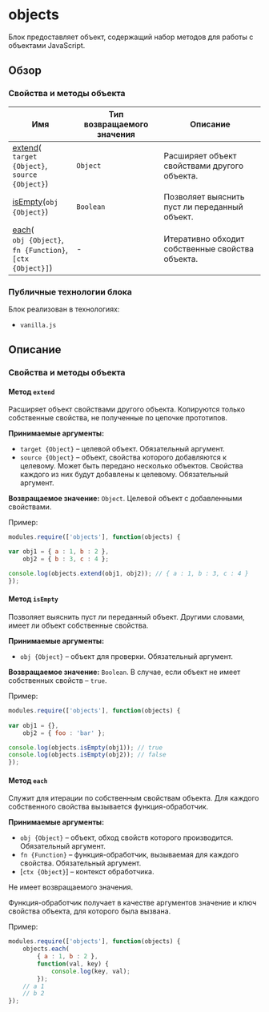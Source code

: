 # objects

Блок предоставляет объект, содержащий набор методов для работы с объектами JavaScript.

## Обзор

### Свойства и методы объекта

| Имя | Тип возвращаемого значения | Описание |
| -------- | --- | -------- |
| <a href="#fields-extend">extend</a>(<br>`target {Object}`, <br>`source {Object}`) | `Object` | Расширяет объект свойствами другого объекта. |
| <a href="#fields-isEmpty">isEmpty</a>(`obj {Object}`) | `Boolean` |  Позволяет выяснить пуст ли переданный объект. |
| <a href="#fields-each">each</a>(<br>`obj {Object}`, <br>`fn {Function}`, <br>`[ctx {Object}]`) | - | Итеративно обходит собственные свойства объекта. |

### Публичные технологии блока

Блок реализован в технологиях:

* `vanilla.js`

## Описание

<a name="fields"></a>

### Свойства и методы объекта

<a name="fields-extend"></a>

#### Метод `extend`

Расширяет объект свойствами другого объекта. Копируются только собственные свойства, не полученные по цепочке прототипов.

**Принимаемые аргументы:**

* `target {Object}` – целевой объект. Обязательный аргумент.
* `source {Object}` – объект, свойства которого добавляются к целевому. Может быть передано несколько объектов. Свойства каждого из них будут добавлены к целевому. Обязательный аргумент.

**Возвращаемое значение:** `Object`. Целевой объект с добавленными свойствами.

Пример:

```js
modules.require(['objects'], function(objects) {

var obj1 = { a : 1, b : 2 },
    obj2 = { b : 3, c : 4 };

console.log(objects.extend(obj1, obj2)); // { a : 1, b : 3, c : 4 }
});
```

<a name="fields-isEmpty"></a>

#### Метод `isEmpty`

Позволяет выяснить пуст ли переданный объект. Другими словами, имеет ли объект собственные свойства.

**Принимаемые аргументы:**

* `obj {Object}` – объект для проверки. Обязательный аргумент.

**Возвращаемое значение:** `Boolean`. В случае, если объект не имеет собственных свойств – `true`.

Пример:

```js
modules.require(['objects'], function(objects) {
  
var obj1 = {},
    obj2 = { foo : 'bar' };

console.log(objects.isEmpty(obj1)); // true
console.log(objects.isEmpty(obj2)); // false
});
```

<a name="fields-each"></a>

#### Метод `each`

Служит для итерации по собственным свойствам объекта. Для каждого собственного свойства вызывается функция-обработчик.

**Принимаемые аргументы:**

* `obj {Object}` – объект, обход свойств которого производится. Обязательный аргумент.
* `fn {Function}` – функция-обработчик, вызываемая для каждого свойства. Обязательный аргумент.
* [`ctx {Object}`] – контекст обработчика.

Не имеет возвращаемого значения.

Функция-обработчик получает в качестве аргументов значение и ключ свойства объекта, для которого была вызвана.

Пример:

```js
modules.require(['objects'], function(objects) {
    objects.each(
        { a : 1, b : 2 },
        function(val, key) {
            console.log(key, val);
        });
    // a 1
    // b 2
});
```
